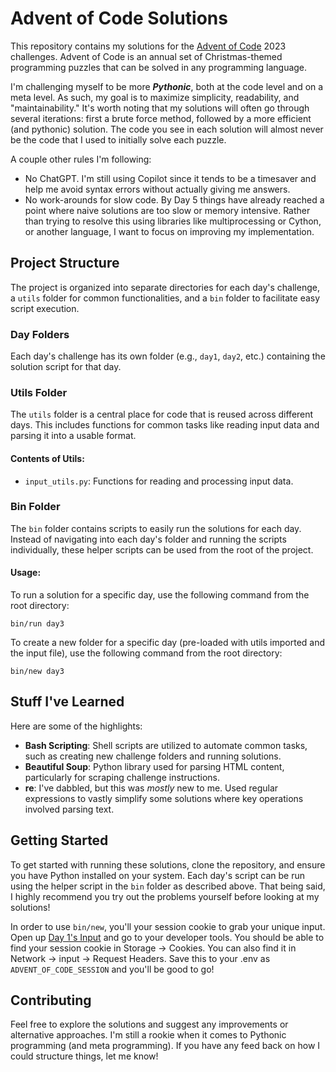 # Advent of Code Solutions

This repository contains my solutions for the [Advent of Code](https://adventofcode.com/) 2023 challenges. Advent of Code is an annual set of Christmas-themed programming puzzles that can be solved in any programming language.

I'm challenging myself to be more ***Pythonic***, both at the code level and on a meta level. As such, my goal is to maximize simplicity, readability, and "maintainability." It's worth noting that my solutions will often go through several iterations: first a brute force method, followed by a more efficient (and pythonic) solution. The code you see in each solution will almost never be the code that I used to initially solve each puzzle. 

A couple other rules I'm following:
- No ChatGPT. I'm still using Copilot since it tends to be a timesaver and help me avoid syntax errors without actually giving me answers.
- No work-arounds for slow code. By Day 5 things have already reached a point where naive solutions are too slow or memory intensive. Rather than trying to resolve this using libraries like multiprocessing or Cython, or another language, I want to focus on improving my implementation.

## Project Structure

The project is organized into separate directories for each day's challenge, a `utils` folder for common functionalities, and a `bin` folder to facilitate easy script execution.

### Day Folders

Each day's challenge has its own folder (e.g., `day1`, `day2`, etc.) containing the solution script for that day.

### Utils Folder

The `utils` folder is a central place for code that is reused across different days. This includes functions for common tasks like reading input data and parsing it into a usable format.

#### Contents of Utils:

- `input_utils.py`: Functions for reading and processing input data.

### Bin Folder

The `bin` folder contains scripts to easily run the solutions for each day. Instead of navigating into each day's folder and running the scripts individually, these helper scripts can be used from the root of the project.

#### Usage:

To run a solution for a specific day, use the following command from the root directory:

```
bin/run day3
```

To create a new folder for a specific day (pre-loaded with utils imported and the input file), use the following command from the root directory:
```
bin/new day3
```

## Stuff I've Learned

Here are some of the highlights:

- **Bash Scripting**: Shell scripts are utilized to automate common tasks, such as creating new challenge folders and running solutions.
- **Beautiful Soup**: Python library used for parsing HTML content, particularly for scraping challenge instructions.
- **re**: I've dabbled, but this was *mostly* new to me. Used regular expressions to vastly simplify some solutions where key operations involved parsing text. 


## Getting Started

To get started with running these solutions, clone the repository, and ensure you have Python installed on your system. Each day's script can be run using the helper script in the `bin` folder as described above. That being said, I highly recommend you try out the problems yourself before looking at my solutions! 

In order to use `bin/new`, you'll your session cookie to grab your unique input. Open up [Day 1's Input](https://adventofcode.com/2023/day/1/input) and go to your developer tools. You should be able to find your session cookie in Storage -> Cookies. You can also find it in Network -> input -> Request Headers. Save this to your .env as `ADVENT_OF_CODE_SESSION` and you'll be good to go!

## Contributing

Feel free to explore the solutions and suggest any improvements or alternative approaches. I'm still a rookie when it comes to Pythonic programming (and meta programming). If you have any feed back on how I could structure things, let me know!
